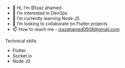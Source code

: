 - 👋 Hi, I’m @Izaz ahamed
- 👀 I’m interested in DevOps
- 🌱 I’m currently learning Node JS
- 💞️ I’m looking to collaborate on Flutter projects
- 📫 How to reach me - izazahamed0508@gmail.com

Technical skills
- Flutter
- Socket.io
- Node JS

<!---
Izazv3/Izazv3 is a ✨ special ✨ repository because its `README.md` (this file) appears on your GitHub profile.
You can click the Preview link to take a look at your changes.
--->
